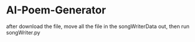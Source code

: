 # AI-Poem-Generator
after download the file, move all the file in the songWriterData out, then run songWriter.py
